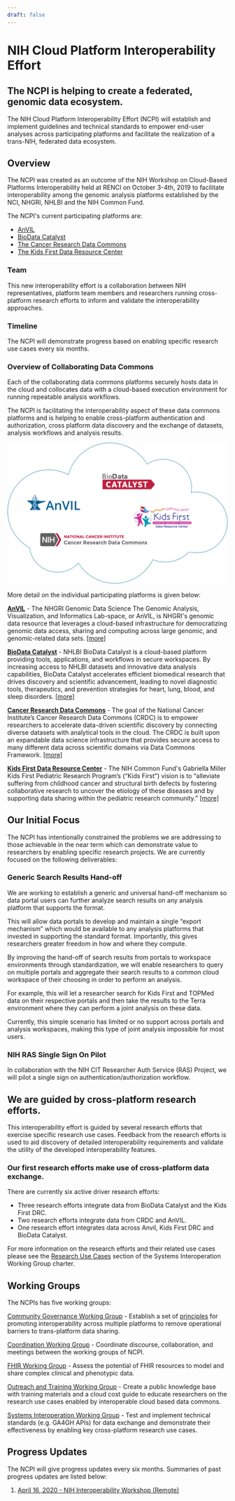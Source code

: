 ```yaml
---
draft: false
---
```


# NIH Cloud Platform Interoperability Effort

## The NCPI is helping to create a federated, genomic data ecosystem.

 <hero small>The NIH Cloud Platform Interoperability Effort (NCPI) will establish and implement guidelines and technical standards to empower end-user analyses across participating platforms and facilitate the realization of a trans-NIH, federated  data ecosystem.
 </hero>

## Overview


The NCPI was created as an outcome of the NIH Workshop on Cloud-Based Platforms Interoperability held at RENCI on October 3-4th, 2019 to facilitate interoperability among the genomic analysis platforms established by the NCI, NHGRI, NHLBI and the NIH Common Fund.

The NCPI's current participating platforms are:

* [AnVIL](https://anvilproject.org)
* [BioData Catalyst](https://biodatacatalyst.nhlbi.nih.gov)
* [The Cancer Research Data Commons](https://datacommons.cancer.gov/)
* [The Kids First Data Resource Center](https://kidsfirstdrc.org)
 
 
### Team 
This new interoperability effort is a collaboration between NIH representatives, platform team members and researchers running cross-platform research efforts to inform and validate the interoperability approaches.

### Timeline 

The NCPI will demonstrate progress based on enabling specific research use cases every six months.
 

### Overview of Collaborating Data Commons

Each of the collaborating data commons platforms securely hosts data in the cloud and collocates data with a cloud-based execution environment for running repeatable analysis workflows.

The NCPI is facilitating the interoperability aspect of these data commons platforms and is helping to enable cross-platform authentication and authorization, cross platform data discovery and the exchange of datasets, analysis workflows and analysis results.


![HERO](./_images/ncpi-cloud.png)

More detail on the individual participating platforms is given below:

[**AnVIL**](/) - The NHGRI Genomic Data Science The Genomic Analysis, Visualization, and Informatics Lab-space, or AnVIL, is NHGRI's genomic data resource that leverages a cloud-based infrastructure for democratizing genomic data access, sharing and computing across large genomic, and genomic-related data sets. [[more]](/ncpi/platforms#analysis-visualization-and-informatics-lab-space-anvil)

[**BioData Catalyst**](https://biodatacatalyst.nhlbi.nih.gov/) - NHLBI BioData Catalyst is a cloud-based platform providing tools, applications, and workflows in secure workspaces. By increasing access to NHLBI datasets and innovative data analysis capabilities, BioData Catalyst accelerates efficient biomedical research that drives discovery and scientific advancement, leading to novel diagnostic tools, therapeutics, and prevention strategies for heart, lung, blood, and sleep disorders. [[more]](/ncpi/platforms#biodata-catalyst)

[**Cancer Research Data Commons**](https://datacommons.cancer.gov/) - The goal of the National Cancer Institute’s Cancer Research Data Commons (CRDC) is to empower researchers to accelerate data-driven scientific discovery by connecting diverse datasets with analytical tools in the cloud. The CRDC is built upon an expandable data science infrastructure that provides secure access to many different data across scientific domains via Data Commons Framework. [[more]](/ncpi/platforms#cancer-research-data-commons-crdc)


[**Kids First Data Resource Center**](https://kidsfirstdrc.org/)  -  The NIH Common Fund's Gabriella Miller Kids First Pediatric Research Program’s (“Kids First”) vision is to “alleviate suffering from childhood cancer and structural birth defects by fostering collaborative research to uncover the etiology of these diseases and by supporting data sharing within the pediatric research community.”  [[more]](/ncpi/platforms#kids-first-data-resource-center)

## Our Initial Focus

The NCPI has intentionally constrained the problems we are addressing to those achievable in the near term  which can demonstrate value to researchers by enabling specific research projects. We are currently focused on the following deliverables:

### Generic Search Results Hand-off
  
 We are working to establish a generic and universal hand-off mechanism so data portal users can further analyze search results on any analysis platform that supports the format.
   
 This will allow data portals to develop and maintain a single “export mechanism” which would be available to any analysis platforms that invested in supporting the standard format. Importantly, this gives researchers greater freedom in how and where they compute.

By improving the hand-off of search results from portals to workspace environments through standardization, we will enable researchers to query on multiple portals and aggregate their search results to a common cloud workspace of their choosing in order to perform an analysis. 
 
 For example, this will let a researcher search for Kids First and TOPMed data on their respective portals and then take the results to the Terra environment where they can perform a joint analysis on these data.
  
 Currently, this simple scenario has limited or no support across portals and analysis workspaces, making this type of joint analysis impossible for most users.

### NIH RAS Single Sign On Pilot

In collaboration with the NIH CIT Researcher Auth Service (RAS) Project, we will pilot a single sign on authentication/authorization workflow.


## We are guided by cross-platform research efforts.

 <hero small> This interoperability effort is guided by several research efforts that exercise specific research use cases. Feedback from the research efforts is used to aid discovery of detailed interoperability requirements and validate the utility of the developed interoperability features. </hero>
 
### Our first research efforts make use of cross-platform data exchange.

There are currently six active driver research efforts:

* Three research efforts integrate data from BioData Catalyst and the Kids First DRC.
* Two research efforts integrate data from CRDC and AnVIL.
* One research effort integrates data across Anvil, Kids First DRC and BioData Catalyst.

For more information on the research efforts and their related use cases please see the [Research Use Cases](https://docs.google.com/document/d/15BFO2-RlOUqIMY87bKSqlxUcb4qlaNiY-Q6Imk7WREo/edit?pli=1#heading=h.91ug8sbahj9o) section of the Systems Interoperation Working Group charter.

 

## Working Groups

The NCPIs has five working groups:


[Community Governance Working Group](/ncpi/working-groups#community-governance-working-group) - Establish a set of [principles](/ncpi/interoperating-principles) for promoting interoperability across multiple platforms to remove operational barriers to trans-platform data sharing.

[Coordination Working Group](/ncpi/working-groups#coordination-working-group) - Coordinate discourse, collaboration, and meetings between the working groups of NCPI.

[FHIR Working Group](/ncpi/working-groups#fhir-working-group) - Assess the potential of FHIR resources to model and share complex clinical and phenotypic data.

[Outreach and Training Working Group](/ncpi/working-groups#outreach-and-training-working-group) - Create a public knowledge base with training materials and a cloud cost guide to educate researchers on the research use cases enabled by interoperable cloud based data commons. 

[Systems Interoperation Working Group](ncpi/working-groups#nih-systems-interoperation-working-group) - Test and implement technical standards (e.g. GA4GH APIs)  for data exchange and demonstrate their effectiveness by enabling key cross-platform research use cases. 


## Progress Updates
The NCPI will give progress updates every six months. Summaries of past progress updates are listed below:

1. [April 16, 2020 -  NIH Interoperability Workshop (Remote)](/ncpi/progress-updates/ncpi-progress-update-2020-04-16)
